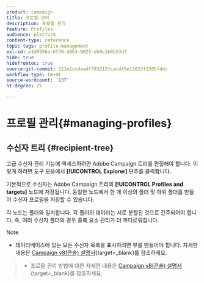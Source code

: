 ```yaml
---
product: campaign
title: 프로필 관리
description: 프로필 관리
feature: Profiles
audience: platform
content-type: reference
topic-tags: profile-management
exl-id: e1d0556a-6f30-4863-9025-eb9c1b8b53d3
hide: true
hidefromtoc: true
source-git-commit: 221e2ccdaadf793212fcacdf5e13823f1505f4dc
workflow-type: tm+mt
source-wordcount: '137'
ht-degree: 2%

---
```


# 프로필 관리{#managing-profiles}



## 수신자 트리 {#recipient-tree}

고급 수신자 관리 기능에 액세스하려면 Adobe Campaign 트리를 편집해야 합니다. 이렇게 하려면 도구 모음에서 **[!UICONTROL Explorer]** 단추를 클릭합니다.

기본적으로 수신자는 Adobe Campaign 트리의 **[!UICONTROL Profiles and targets]** 노드에 저장됩니다. 동일한 노드에서 한 개 이상의 폴더 및 하위 폴더를 만들어 수신자 프로필을 저장할 수 있습니다.

각 노드는 폴더와 일치합니다. 각 폴더의 데이터는 서로 분할된 것으로 간주되어야 합니다. 즉, 여러 수신자 폴더의 경우 중복 요소 관리가 더 까다로워집니다.

>[!NOTE]
>
> * 데이터베이스에 있는 모든 수신자 목록을 표시하려면 뷰를 만들어야 합니다. 자세한 내용은 [Campaign v8(콘솔) 설명서](https://experienceleague.adobe.com/ko/docs/campaign/campaign-v8/config/configuration/folders-and-views){target=_blank}를 참조하세요.

> * 프로필 관리 방법에 대한 자세한 내용은 [Campaign v8(콘솔) 설명서](https://experienceleague.adobe.com/ko/docs/campaign/campaign-v8/config/configuration/folders-and-views){target=_blank}를 참조하세요.


<!--
## Move recipients {#moving-recipients}

You can select one or more recipients, drag them from the recipient list, and drop them in the desired folder. A warning message asks you to confirm this action.

## Copy a recipient {#copying-a-recipient}

You can copy a recipient in the same folder by right-clicking the desired recipient and selecting **[!UICONTROL Copy]**.

## Delete recipients {#deleting-recipients}

To delete recipients, move them to a specific folder and then purge the content of this folder. It is **strongly recommended not to use** the **[!UICONTROL Delete]** option in this case.

To purge a folder, use the **[!UICONTROL Actions > Purge folder]** menu, accessed by right-clicking the desired folder.

![](assets/s_ncs_user_purge_folder.png)

Click **[!UICONTROL Start]** to launch the operation. The middle section of the window displays the progress status, as shown below:

![](assets/s_ncs_user_purge_folder_start.png)
-->